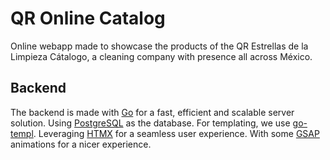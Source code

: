# QR Online Catalog

Online webapp made to showcase the products of the QR Estrellas de la Limpieza Cátalogo, a cleaning company with presence all across México.

## Backend

The backend is made with [Go](https://go.dev/) for a fast, efficient and scalable server solution.
Using [PostgreSQL](https://www.postgresql.org/) as the database.
For templating, we use [go-templ](https://github.com/a-h/templ).
Leveraging [HTMX](https://htmx.org/) for a seamless user experience.
With some [GSAP](https://greensock.com/gsap/) animations for a nicer experience.
